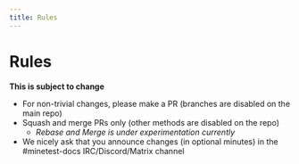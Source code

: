 ```yaml
---
title: Rules
---
```


# Rules

**This is subject to change**

- For non-trivial changes, please make a PR (branches are disabled on the main repo)
- Squash and merge PRs only (other methods are disabled on the repo)
    - *Rebase and Merge is under experimentation currently*
- We nicely ask that you announce changes (in optional minutes) in the #minetest-docs IRC/Discord/Matrix channel